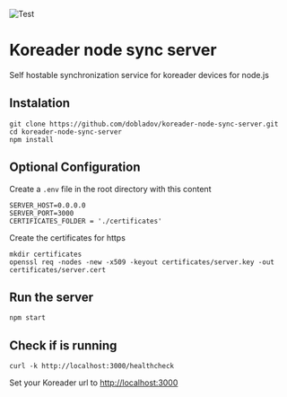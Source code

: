 ![Test](https://github.com/dobladov/koreader-node-sync-server/workflows/Test/badge.svg)

# Koreader node sync server
Self hostable synchronization service for koreader devices for node.js

## Instalation

```
git clone https://github.com/dobladov/koreader-node-sync-server.git
cd koreader-node-sync-server
npm install
```

## Optional Configuration

Create a `.env` file in the root directory with this content

```
SERVER_HOST=0.0.0.0
SERVER_PORT=3000
CERTIFICATES_FOLDER = './certificates'
```

Create the certificates for https

```
mkdir certificates
openssl req -nodes -new -x509 -keyout certificates/server.key -out certificates/server.cert
```

## Run the server

```
npm start
```

## Check if is running

```
curl -k http://localhost:3000/healthcheck
```

Set your Koreader url to [http://localhost:3000](http://localhost:3000)
